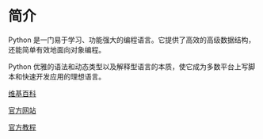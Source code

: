 # 简介

Python 是一门易于学习、功能强大的编程语言。它提供了高效的高级数据结构，还能简单有效地面向对象编程。

Python 优雅的语法和动态类型以及解释型语言的本质，使它成为多数平台上写脚本和快速开发应用的理想语言。

[维基百科](https://zh.wikipedia.org/wiki/Python)

[官方网站](https://www.python.org/)

[官方教程](https://docs.python.org/zh-cn/3/tutorial/index.html)